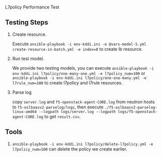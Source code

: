 L7policy Performance Test

## Testing Steps

1. Create resource.

    Execute `ansible-playbook -i env-kddi.ini -e @vars-model-5.yml create-resource-in-batch.yml -e index=0` to create 
    lb resource.

2. Run test model.

    We provide two testing models, you can execute `ansible-playbook -i env-kddi.ini l7policy/one-many-one.yml -e l7policy_num=100` 
    or `ansible-playbook -i env-kddi.ini l7policy/one-one-many.yml -e l7rule_num=100` to create l7policy and l7rule resources.

3. Parse log

    copy `server.log` and `f5-openstack-agent-CORE.log` from neutron hosts to `f5-oslbaasv2-parselog/logs`, then execute
    `./f5-oslbaasv2-parselog-linux-amd64 --logpath logs/server.log --logpath logs/f5-openstack-agent-CORE.log` to get
    `result.csv`.

## Tools

1. `ansible-playbook -i env-kddi.ini l7policy/delete-l7policy.yml -e l7policy_num=100` can delete the policy we create earlier.